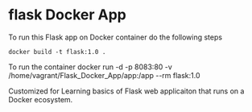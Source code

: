# flask Docker App

To run this Flask app on Docker container do the following steps

    docker build -t flask:1.0 .

To run the container 
    docker run -d -p 8083:80 -v /home/vagrant/Flask_Docker_App/app:/app  --rm flask:1.0
    
Customized for Learning basics of Flask web applicaiton that runs on a Docker ecosystem.
